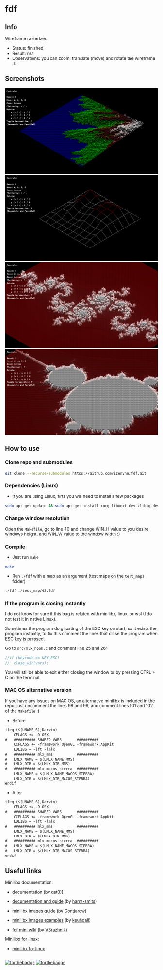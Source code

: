 # fdf

## Info

Wireframe rasterizer.

- Status: finished
- Result: n/a
- Observations: you can zoom, translate (move) and rotate the wireframe :D

## Screenshots

![map t2.fdf screenshot](https://github.com/izenynn/fdf/blob/main/screenshots/01-t2.png)
![map elem-col.fdf screenshot](https://github.com/izenynn/fdf/blob/main/screenshots/02-elem-col.png)
![map julia.fdf screenshot](https://github.com/izenynn/fdf/blob/main/screenshots/03-julia.png)
![map elem-fract.fdf screenshot](https://github.com/izenynn/fdf/blob/main/screenshots/04-elem-fract.png)

## How to use

### Clone repo and submodules

```sh
git clone --recurse-submodules https://github.com/izenynn/fdf.git
```

### Dependencies (Linux)

- If you are using Linux, firts you will need to install a few packages

```sh
sudo apt-get update && sudo apt-get install xorg libxext-dev zlib1g-dev libbsd-dev
```

### Change window resolution

Open the `Makefile`, go to line 40 and change WIN_H value to you desire windows height, and WIN_W value to the window width :)

### Compile

- Just run `make`

```sh
make
```

- Run `./fdf` with a map as an argument (test maps on the `test_maps` folder)

```sh
./fdf ./test_map/42.fdf
```

### If the program is closing instantly

I do not know for sure if this bug is related with minilibx, linux, or wsl (I do not test it in native Linux).

Sometimes the program do ghosting of the ESC key on start, so it exists the program instantly, to fix this comment the lines that close the program when ESC key is pressed.

Go to `src/mlx_hook.c` and comment line 25 and 26:

```c
//if (keycode == KEY_ESC)
//	close_win(vars);
```

You will stil be able to exit either closing the window or by pressing CTRL + C on the terminal.

### MAC OS alternative version

If you have any issues on MAC OS, an alternative minilibx is included in the repo, just uncomment the lines 98 and 99, and comment lines 101 and 102 of the `Makefile` :)

- Before

```make
ifeq ($(UNAME_S),Darwin)
	CFLAGS += -D OSX
#	########## SHARED VARS       ##########
	CCFLAGS += -framework OpenGL -framework AppKit
	LDLIBS = -lft -lmlx
#	########## mlx_mms           ##########
#	LMLX_NAME = $(LMLX_NAME_MMS)
#	LMLX_DIR = $(LMLX_DIR_MMS)
#	########## mlx_macos_sierra  ##########
	LMLX_NAME = $(LMLX_NAME_MACOS_SIERRA)
	LMLX_DIR = $(LMLX_DIR_MACOS_SIERRA)
endif
```

- After

```make
ifeq ($(UNAME_S),Darwin)
	CFLAGS += -D OSX
#	########## SHARED VARS       ##########
	CCFLAGS += -framework OpenGL -framework AppKit
	LDLIBS = -lft -lmlx
#	########## mlx_mms           ##########
	LMLX_NAME = $(LMLX_NAME_MMS)
	LMLX_DIR = $(LMLX_DIR_MMS)
#	########## mlx_macos_sierra  ##########
#	LMLX_NAME = $(LMLX_NAME_MACOS_SIERRA)
#	LMLX_DIR = $(LMLX_DIR_MACOS_SIERRA)
endif
```

## Useful links

Minilibx documentation:

- [documentation](https://qst0.github.io/ft_libgfx/man_mlx.html) (by [qst0](https://github.com/qst0))]

- [documentation and guide](https://harm-smits.github.io/42docs/libs/minilibx/getting_started.html) (by [harm-smits](https://github.com/harm-smits))

- [minilibx images guide](https://gontjarow.github.io/MiniLibX/mlx-tutorial-create-image.html) (by [Gontjarow](https://github.com/Gontjarow))

- [minilibx images examples](https://github.com/keuhdall/images_example) (by [keuhdall](https://github.com/keuhdall))

- [fdf mini wiki](https://github.com/VBrazhnik/FdF/wiki) (by [VBrazhnik](https://github.com/VBrazhnik/FdF/wiki))

Minilibx for linux:

- [minilibx for linux](https://github.com/42Paris/minilibx-linux)

##
[![forthebadge](https://forthebadge.com/images/badges/made-with-c.svg)](https://forthebadge.com)
[![forthebadge](https://forthebadge.com/images/badges/you-didnt-ask-for-this.svg)](https://forthebadge.com)
